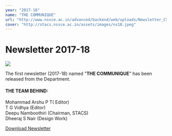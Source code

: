 ```yaml
---
year: "2017-18"
name: "THE COMMUNIQUE"
url: "http://www.nssce.ac.in/advanced/backend/web/uploads/Newsletter_CSE_2017_181549176084.pdf"
cover: "http://stacs.nssce.ac.in/assets/images/ns18.jpeg"
---
```

# Newsletter 2017-18

![](http://stacs.nssce.ac.in/assets/images/ns18.jpeg)

The first newsletter (2017-18) named "**THE COMMUNIQUE**" has been released from the Department.

#### THE TEAM BEHIND:

Mohammad Arshu P T( Editor)  
T G Vidhya (Editor)  
Deepu Namboothiri (Chairman, STACS)  
Dheeraj S Nair (Design Work)  

[Download Newsletter](http://www.nssce.ac.in/advanced/backend/web/uploads/Newsletter_CSE_2017_181549176084.pdf)
